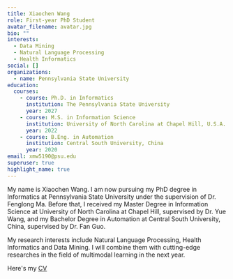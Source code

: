 ```yaml
---
title: Xiaochen Wang
role: First-year PhD Student
avatar_filename: avatar.jpg
bio: ""
interests:
  - Data Mining
  - Natural Language Processing
  - Health Informatics
social: []
organizations:
  - name: Pennsylvania State University
education:
  courses:
    - course: Ph.D. in Informatics
      institution: The Pennsylvania State University
      year: 2027
    - course: M.S. in Information Science
      institution: University of North Carolina at Chapel Hill, U.S.A.
      year: 2022
    - course: B.Eng. in Automation
      institution: Central South University, China
      year: 2020
email: xmw5190@psu.edu
superuser: true
highlight_name: true
---
```

My name is Xiaochen Wang. I am now pursuing my PhD degree in Informatics at Pennsylvania State University under the supervision of Dr. Fenglong Ma. Before that, I received my Master Degree in Information Science at University of North Carolina at Chapel Hill, supervised by Dr. Yue Wang, and my Bachelor Degree in Automation at Central South University, China, supervised by Dr. Fan Guo. 

My research interests include Natural Language Processing, Health Informatics and Data Mining. I will combine them with cutting-edge researches in the field of multimodal learning in the next year.



H﻿ere's my [CV](https://drive.google.com/file/d/1QJO7o-lPX6P3VRG_7kCi0jeW4yaaKkXy/view?usp=sharing)[](https://drive.google.com/file/d/1QJO7o-lPX6P3VRG_7kCi0jeW4yaaKkXy/view?usp=sharing)